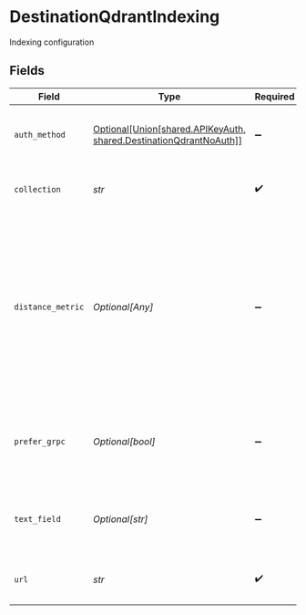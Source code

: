 # DestinationQdrantIndexing

Indexing configuration


## Fields

| Field                                                                                                                                                                                      | Type                                                                                                                                                                                       | Required                                                                                                                                                                                   | Description                                                                                                                                                                                |
| ------------------------------------------------------------------------------------------------------------------------------------------------------------------------------------------ | ------------------------------------------------------------------------------------------------------------------------------------------------------------------------------------------ | ------------------------------------------------------------------------------------------------------------------------------------------------------------------------------------------ | ------------------------------------------------------------------------------------------------------------------------------------------------------------------------------------------ |
| `auth_method`                                                                                                                                                                              | [Optional[Union[shared.APIKeyAuth, shared.DestinationQdrantNoAuth]]](../../models/shared/destinationqdrantauthenticationmethod.md)                                                         | :heavy_minus_sign:                                                                                                                                                                         | Method to authenticate with the Qdrant Instance                                                                                                                                            |
| `collection`                                                                                                                                                                               | *str*                                                                                                                                                                                      | :heavy_check_mark:                                                                                                                                                                         | The collection to load data into                                                                                                                                                           |
| `distance_metric`                                                                                                                                                                          | *Optional[Any]*                                                                                                                                                                            | :heavy_minus_sign:                                                                                                                                                                         | The Distance metric used to measure similarities among vectors. This field is only used if the collection defined in the does not exist yet and is created automatically by the connector. |
| `prefer_grpc`                                                                                                                                                                              | *Optional[bool]*                                                                                                                                                                           | :heavy_minus_sign:                                                                                                                                                                         | Whether to prefer gRPC over HTTP. Set to true for Qdrant cloud clusters                                                                                                                    |
| `text_field`                                                                                                                                                                               | *Optional[str]*                                                                                                                                                                            | :heavy_minus_sign:                                                                                                                                                                         | The field in the payload that contains the embedded text                                                                                                                                   |
| `url`                                                                                                                                                                                      | *str*                                                                                                                                                                                      | :heavy_check_mark:                                                                                                                                                                         | Public Endpoint of the Qdrant cluser                                                                                                                                                       |